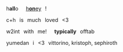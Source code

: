h**all**o⠀⠀[h**on**ey](https://github.com/rottingcowboy)⠀!

c+h⠀is⠀much⠀loved⠀<3

w2int⠀with⠀me!⠀⠀**typically**⠀offtab

yumedan⠀i⠀<3⠀vittorino, kristoph, sephiroth
